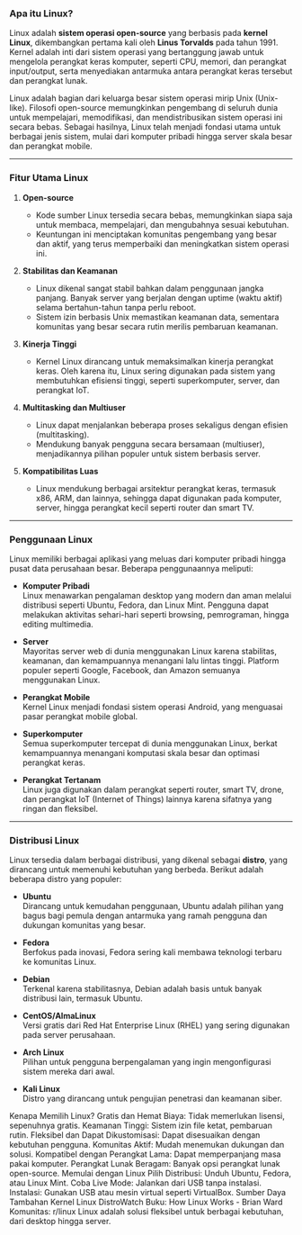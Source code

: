 ### Apa itu Linux?

Linux adalah **sistem operasi open-source** yang berbasis pada **kernel Linux**, dikembangkan pertama kali oleh **Linus Torvalds** pada tahun 1991. Kernel adalah inti dari sistem operasi yang bertanggung jawab untuk mengelola perangkat keras komputer, seperti CPU, memori, dan perangkat input/output, serta menyediakan antarmuka antara perangkat keras tersebut dan perangkat lunak.

Linux adalah bagian dari keluarga besar sistem operasi mirip Unix (Unix-like). Filosofi open-source memungkinkan pengembang di seluruh dunia untuk mempelajari, memodifikasi, dan mendistribusikan sistem operasi ini secara bebas. Sebagai hasilnya, Linux telah menjadi fondasi utama untuk berbagai jenis sistem, mulai dari komputer pribadi hingga server skala besar dan perangkat mobile.

---

### Fitur Utama Linux

1. **Open-source**  
   - Kode sumber Linux tersedia secara bebas, memungkinkan siapa saja untuk membaca, mempelajari, dan mengubahnya sesuai kebutuhan.
   - Keuntungan ini menciptakan komunitas pengembang yang besar dan aktif, yang terus memperbaiki dan meningkatkan sistem operasi ini.

2. **Stabilitas dan Keamanan**  
   - Linux dikenal sangat stabil bahkan dalam penggunaan jangka panjang. Banyak server yang berjalan dengan uptime (waktu aktif) selama bertahun-tahun tanpa perlu reboot.
   - Sistem izin berbasis Unix memastikan keamanan data, sementara komunitas yang besar secara rutin merilis pembaruan keamanan.

3. **Kinerja Tinggi**  
   - Kernel Linux dirancang untuk memaksimalkan kinerja perangkat keras. Oleh karena itu, Linux sering digunakan pada sistem yang membutuhkan efisiensi tinggi, seperti superkomputer, server, dan perangkat IoT.

4. **Multitasking dan Multiuser**  
   - Linux dapat menjalankan beberapa proses sekaligus dengan efisien (multitasking).
   - Mendukung banyak pengguna secara bersamaan (multiuser), menjadikannya pilihan populer untuk sistem berbasis server.

5. **Kompatibilitas Luas**  
   - Linux mendukung berbagai arsitektur perangkat keras, termasuk x86, ARM, dan lainnya, sehingga dapat digunakan pada komputer, server, hingga perangkat kecil seperti router dan smart TV.

---

### Penggunaan Linux

Linux memiliki berbagai aplikasi yang meluas dari komputer pribadi hingga pusat data perusahaan besar. Beberapa penggunaannya meliputi:

- **Komputer Pribadi**  
  Linux menawarkan pengalaman desktop yang modern dan aman melalui distribusi seperti Ubuntu, Fedora, dan Linux Mint. Pengguna dapat melakukan aktivitas sehari-hari seperti browsing, pemrograman, hingga editing multimedia.

- **Server**  
  Mayoritas server web di dunia menggunakan Linux karena stabilitas, keamanan, dan kemampuannya menangani lalu lintas tinggi. Platform populer seperti Google, Facebook, dan Amazon semuanya menggunakan Linux.

- **Perangkat Mobile**  
  Kernel Linux menjadi fondasi sistem operasi Android, yang menguasai pasar perangkat mobile global.

- **Superkomputer**  
  Semua superkomputer tercepat di dunia menggunakan Linux, berkat kemampuannya menangani komputasi skala besar dan optimasi perangkat keras.

- **Perangkat Tertanam**  
  Linux juga digunakan dalam perangkat seperti router, smart TV, drone, dan perangkat IoT (Internet of Things) lainnya karena sifatnya yang ringan dan fleksibel.

---

### Distribusi Linux

Linux tersedia dalam berbagai distribusi, yang dikenal sebagai **distro**, yang dirancang untuk memenuhi kebutuhan yang berbeda. Berikut adalah beberapa distro yang populer:

- **Ubuntu**  
  Dirancang untuk kemudahan penggunaan, Ubuntu adalah pilihan yang bagus bagi pemula dengan antarmuka yang ramah pengguna dan dukungan komunitas yang besar.

- **Fedora**  
  Berfokus pada inovasi, Fedora sering kali membawa teknologi terbaru ke komunitas Linux.

- **Debian**  
  Terkenal karena stabilitasnya, Debian adalah basis untuk banyak distribusi lain, termasuk Ubuntu.

- **CentOS/AlmaLinux**  
  Versi gratis dari Red Hat Enterprise Linux (RHEL) yang sering digunakan pada server perusahaan.

- **Arch Linux**  
  Pilihan untuk pengguna berpengalaman yang ingin mengonfigurasi sistem mereka dari awal.

- **Kali Linux**  
  Distro yang dirancang untuk pengujian penetrasi dan keamanan siber.


Kenapa Memilih Linux?
Gratis dan Hemat Biaya: Tidak memerlukan lisensi, sepenuhnya gratis.
Keamanan Tinggi: Sistem izin file ketat, pembaruan rutin.
Fleksibel dan Dapat Dikustomisasi: Dapat disesuaikan dengan kebutuhan pengguna.
Komunitas Aktif: Mudah menemukan dukungan dan solusi.
Kompatibel dengan Perangkat Lama: Dapat memperpanjang masa pakai komputer.
Perangkat Lunak Beragam: Banyak opsi perangkat lunak open-source.
Memulai dengan Linux
Pilih Distribusi: Unduh Ubuntu, Fedora, atau Linux Mint.
Coba Live Mode: Jalankan dari USB tanpa instalasi.
Instalasi: Gunakan USB atau mesin virtual seperti VirtualBox.
Sumber Daya Tambahan
Kernel Linux
DistroWatch
Buku: How Linux Works - Brian Ward
Komunitas: r/linux
Linux adalah solusi fleksibel untuk berbagai kebutuhan, dari desktop hingga server.







